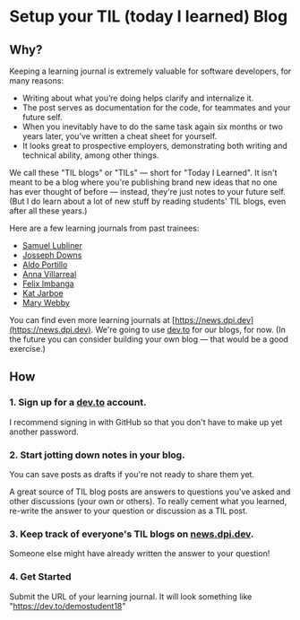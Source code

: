 # Setup your TIL (today I learned) Blog

## Why?
Keeping a learning journal is extremely valuable for software developers, for many reasons:

- Writing about what you’re doing helps clarify and internalize it.
- The post serves as documentation for the code, for teammates and your future self.
- When you inevitably have to do the same task again six months or two years later, you’ve written a cheat sheet for yourself.
- It looks great to prospective employers, demonstrating both writing and technical ability, among other things.

We call these "TIL blogs" or "TILs" — short for "Today I Learned". It isn't meant to be a blog where you're publishing brand new ideas that no one has ever thought of before — instead, they're just notes to your future self. (But I do learn about a lot of new stuff by reading students' TIL blogs, even after all these years.)

Here are a few learning journals from past trainees:

- [Samuel Lubliner](https://dev.to/samuellubliner)
- [Josseph Downs](https://dev.to/jdowns525)
- [Aldo Portillo](https://dev.to/aldoportillo)
- [Anna Villarreal](https://dev.to/annavi11arrea1)
- [Felix Imbanga](https://dev.to/feelo31)
- [Kat Jarboe](https://dev.to/melo616)
- [Mary Webby](https://dev.to/marywebby)

You can find even more learning journals at [https://news.dpi.dev](https://news.dpi.dev). We're going to use [dev.to](https://dev.to) for our blogs, for now. (In the future you can consider building your own blog — that would be a good exercise.)

## How

### 1. Sign up for a [dev.to](https://dev.to) account.
I recommend signing in with GitHub so that you don't have to make up yet another password.

### 2. Start jotting down notes in your blog.
You can save posts as drafts if you're not ready to share them yet.

A great source of TIL blog posts are answers to questions you've asked and other discussions (your own or others). To really cement what you learned, re-write the answer to your question or discussion as a TIL post.

### 3. Keep track of everyone's TIL blogs on [news.dpi.dev](https://news.dpi.dev).
Someone else might have already written the answer to your question!

### 4. Get Started
<!-- TODO: write a question -->
Submit the URL of your learning journal. It will look something like "https://dev.to/demostudent18"
